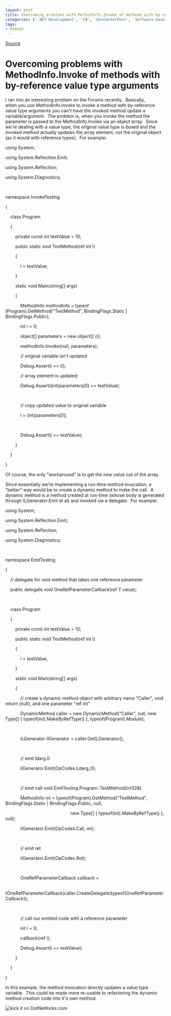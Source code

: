 ```yaml
---
layout: post
title: Overcoming problems with MethodInfo.Invoke of methods with by-reference value type arguments
categories: ['.NET Development', 'C#', 'DevCenterPost', 'Software Development']
tags:
- msmvps
---
```

[Source](http://blogs.msmvps.com/peterritchie/2008/04/29/overcoming-problems-with-methodinfo-invoke-of-methods-with-by-reference-value-type-arguments/ "Permalink to Overcoming problems with MethodInfo.Invoke of methods with by-reference value type arguments")

# Overcoming problems with MethodInfo.Invoke of methods with by-reference value type arguments

I ran into an interesting problem on the Forums recently.  Basically, when you use MethodInfo.Invoke to invoke a method with by-reference value type arguments you can't have the invoked method update a variable/argument.  The problem is, when you invoke the method the parameter is passed to the MethodInfo.Invoke via an object array.  Since we're dealing with a value type, the original value type is boxed and the invoked method actually updates the array element, not the original object (as it would with reference types).  For example:

  

using System;

using System.Reflection.Emit;

using System.Reflection;

using System.Diagnostics;

 

namespace InvokeTesting

{

    class Program

    {

        private const int testValue = 10;

        public static void TestMethod(ref int i)

        {

            i = testValue;

        }

        static void Main(string[] args)

        {

            MethodInfo methodInfo = typeof (Program).GetMethod("TestMethod", BindingFlags.Static | BindingFlags.Public);

            int i = 0;

            object[] parameters = new object[] {i};

            methodInfo.Invoke(null, parameters);

            // original variable isn't updated

            Debug.Assert(i == 0);

            // array element is updated:

            Debug.Assert((int)parameters[0] == testValue);

 

            // copy updated value to original variable

            i = (int)parameters[0];

 

            Debug.Assert(i == testValue);

        }

    }

}

Of course, the only "workaround" is to get the new value out of the array.

Since essentially we're implementing a run-time method invocation, a "better" way would be to create a dynamic method to make the call.  A dynamic method is a method created at run-time (whose body is generated through ILGenerator.Emit et al) and invoked via a delegate.  For example:

  

using System;

using System.Reflection.Emit;

using System.Reflection;

using System.Diagnostics;

 

namespace EmitTesting

{

    // delegate for void method that takes one reference parameter

    public delegate void OneRefParameterCallback<T>(ref T value);

 

    class Program

    {

        private const int testValue = 10;

        public static void TestMethod(ref int i)

        {

            i = testValue;

        }

        static void Main(string[] args)

        {

            // create a dynamic method object with arbitrary name "Caller", void return (null), and one parameter "ref int"

            DynamicMethod caller = new DynamicMethod("Caller", null, new Type[] { typeof(int).MakeByRefType() }, typeof(Program).Module);

 

            ILGenerator ilGenerator = caller.GetILGenerator();

 

            // emit ldarg.0

            ilGenerator.Emit(OpCodes.Ldarg_0);

 

            // emit call void EmitTesting.Program::TestMethod(int32&)

            MethodInfo mi = typeof(Program).GetMethod("TestMethod", BindingFlags.Static | BindingFlags.Public, null,

                                                    new Type[] { typeof(int).MakeByRefType() }, null);

            ilGenerator.Emit(OpCodes.Call, mi);

 

            // emit ret

            ilGenerator.Emit(OpCodes.Ret);

 

            OneRefParameterCallback<int> callback =

                (OneRefParameterCallback<int>)caller.CreateDelegate(typeof(OneRefParameterCallback<int>));

 

            // call our emitted code with a reference parameter

            int i = 0;

            callback(ref i);

            Debug.Assert(i == testValue);

        }

    }

}

In this example, the method invocation directly updates a value type variable.  This could be made more re-usable to refactoring the dynamic method creation code into it's own method.

![kick it on DotNetKicks.com][1]

[1]: http://www.dotnetkicks.com/Services/Images/KickItImageGenerator.ashx?url=http%3a%2f%2fmsmvps.com%2fblogs%2fpeterritchie%2farchive%2f2008%2f04%2f29%2fovercoming-problems-with-methodinfo-invoke-of-methods-with-by-reference-value-type-arguments.aspx

